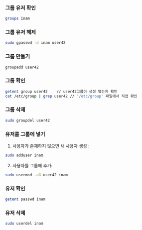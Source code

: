 ### 그룹 유저 확인
```bash
groups inam
```
### 그룹 유저 해제
```bash
sudo gpasswd -d inam user42
```
### 그룹 만들기
```bash
groupadd user42
```
### 그룹 확인
```bash
getent group user42    // user42그룹이 생성 됐는지 확인
cat /etc/group | grep user42 // '/etc/group' 파일에서 직접 확인

```
### 그룹 삭제
```bash
sudo groupdel user42 
```
### 유저를 그룹에 넣기
1. 사용자가 존재하지 않으면 새 사용자 생성 :
```bash
sudo adduser inam
```
2. 사용자를 그룹에 추가:
```bash
sudo usermod -aG user42 inam
```
### 유저 확인
```bash
getent passwd inam
```
### 유저 삭제
```bash
sudo userdel inam
```